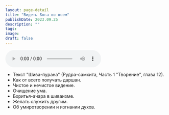 ```yaml
---
layout: page-detail
title: "Видеть Бога во всем"
publishDate: 2023.09.25
description: ""
tags:
image:
draft: false
---
```


<audio title="2023.09.25 - Видеть Бога во всем.mp3" src="/upload/iblock/686/2lcr0huj0cf5vpo6z28b2y8ok8itmail.mp3" controls=""></audio>

* Текст "Шива-пурана" (Рудра-самхита, Часть 1 "Творение", глава 12).
* Как от всего получать даршан.
* Чистое и нечистое видение.
* Очищение ума.
* Бхритья-ачара в шиваизме.
* Желать служить другим.
* Об умиротворении и изгнании духов.

  
